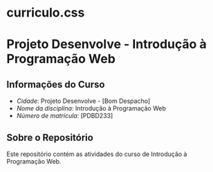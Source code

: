 # curriculo.css
# Projeto Desenvolve - Introdução à Programação Web
## Informações do Curso
- *Cidade*: Projeto Desenvolve - [Bom Despacho]
- *Nome da disciplina*: Introdução à Programação Web
- *Número de matrícula*: [PDBD233]

## Sobre o Repositório
Este repositório contém as atividades do curso de Introdução à Programação Web.
